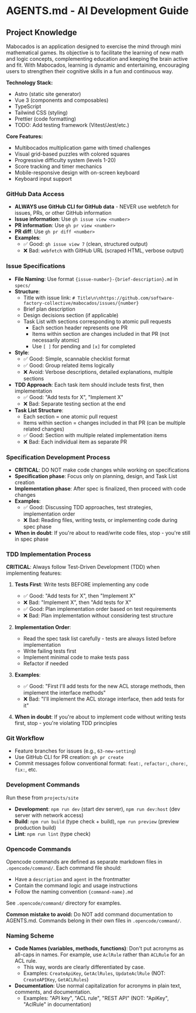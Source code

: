 # AGENTS.md - AI Development Guide

## Project Knowledge

Mabocados is an application designed to exercise the mind through mini mathematical games. Its objective is to facilitate the learning of new math and logic concepts, complementing education and keeping the brain active and fit. With Mabocados, learning is dynamic and entertaining, encouraging users to strengthen their cognitive skills in a fun and continuous way.

**Technology Stack:**
- Astro (static site generator)
- Vue 3 (components and composables)
- TypeScript
- Tailwind CSS (styling)
- Prettier (code formatting)
- TODO: Add testing framework (Vitest/Jest/etc.)

**Core Features:**
- Multibocados multiplication game with timed challenges
- Visual grid-based puzzles with colored squares
- Progressive difficulty system (levels 1-20)
- Score tracking and timer mechanics
- Mobile-responsive design with on-screen keyboard
- Keyboard input support

### GitHub Data Access

- **ALWAYS use GitHub CLI for GitHub data** - NEVER use webfetch for issues, PRs, or other GitHub information
- **Issue information**: Use `gh issue view <number>`
- **PR information**: Use `gh pr view <number>`
- **PR diff**: Use `gh pr diff <number>`
- **Examples**:
  - ✅ Good: `gh issue view 7` (clean, structured output)
  - ❌ Bad: `webfetch` with GitHub URL (scraped HTML, verbose output)

### Issue Specifications

- **File Naming**: Use format `{issue-number}-{brief-description}.md` in `specs/`
- **Structure**: 
  - Title with issue link: `# Title\n\nhttps://github.com/software-factory-collective/mabocados/issues/{number}`
  - Brief plan description
  - Design decisions section (if applicable)
  - Task List with sections corresponding to atomic pull requests
    - Each section header represents one PR
    - Items within section are changes included in that PR (not necessarily atomic)
    - Use `[ ]` for pending and `[x]` for completed
- **Style**: 
  - ✅ Good: Simple, scannable checklist format
  - ✅ Good: Group related items logically
  - ❌ Avoid: Verbose descriptions, detailed explanations, multiple sections
- **TDD Approach**: Each task item should include tests first, then implementation
  - ✅ Good: "Add tests for X", "Implement X"
  - ❌ Bad: Separate testing section at the end
- **Task List Structure**: 
  - Each section = one atomic pull request
  - Items within section = changes included in that PR (can be multiple related changes)
  - ✅ Good: Section with multiple related implementation items
  - ❌ Bad: Each individual item as separate PR

### Specification Development Process

- **CRITICAL**: DO NOT make code changes while working on specifications
- **Specification phase**: Focus only on planning, design, and Task List creation
- **Implementation phase**: After spec is finalized, then proceed with code changes
- **Examples**:
  - ✅ Good: Discussing TDD approaches, test strategies, implementation order
  - ❌ Bad: Reading files, writing tests, or implementing code during spec phase
- **When in doubt**: If you're about to read/write code files, stop - you're still in spec phase

### TDD Implementation Process

**CRITICAL**: Always follow Test-Driven Development (TDD) when implementing features:

1. **Tests First**: Write tests BEFORE implementing any code
   - ✅ Good: "Add tests for X", then "Implement X" 
   - ❌ Bad: "Implement X", then "Add tests for X"
   - ✅ Good: Plan implementation order based on test requirements
   - ❌ Bad: Plan implementation without considering test structure

2. **Implementation Order**: 
   - Read the spec task list carefully - tests are always listed before implementation
   - Write failing tests first
   - Implement minimal code to make tests pass
   - Refactor if needed

3. **Examples**:
   - ✅ Good: "First I'll add tests for the new ACL storage methods, then implement the interface methods"
   - ❌ Bad: "I'll implement the ACL storage interface, then add tests for it"

4. **When in doubt**: If you're about to implement code without writing tests first, stop - you're violating TDD principles

### Git Workflow

- Feature branches for issues (e.g., `63-new-setting`)
- Use GitHub CLI for PR creation: `gh pr create`
- Commit messages follow conventional format: `feat:`, `refactor:`, `chore:`, `fix:`, etc.

### Development Commands

Run these from `projects/site`

- **Development**: `npm run dev` (start dev server), `npm run dev:host` (dev server with network access)
- **Build**: `npm run build` (type check + build), `npm run preview` (preview production build)
- **Lint**: `npm run lint` (type check)

### Opencode Commands

Opencode commands are defined as separate markdown files in `.opencode/command/`. Each command file should:
- Have a `description` and `agent` in the frontmatter
- Contain the command logic and usage instructions
- Follow the naming convention `{command-name}.md`

See `.opencode/command/` directory for examples.

**Common mistake to avoid:** Do NOT add command documentation to AGENTS.md. Commands belong in their own files in `.opencode/command/`.

### Naming Scheme

- **Code Names (variables, methods, functions)**: Don't put acronyms as all-caps in names. For example, use `AclRule` rather than `ACLRule` for an ACL rule.
  - This way, words are clearly differentiated by case.
  - Examples: `CreateApiKey`, `GetAclRules`, `UpdateAclRule` (NOT: `CreateAPIKey`, `GetACLRules`)
- **Documentation**: Use normal capitalization for acronyms in plain text, comments, and documentation.
  - Examples: "API key", "ACL rule", "REST API" (NOT: "ApiKey", "AclRule" in documentation)

